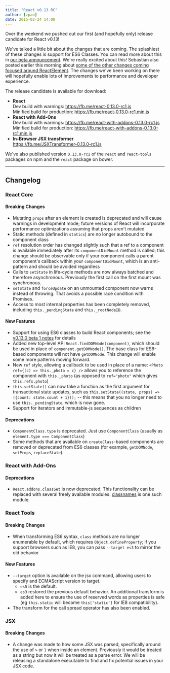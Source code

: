 ```yaml
---
title: "React v0.13 RC"
author: [zpao]
date: 2015-02-24 14:00
---
```


Over the weekend we pushed out our first (and hopefully only) release candidate for React v0.13!

We've talked a little bit about the changes that are coming. The splashiest of these changes is support for ES6 Classes. You can read more about this in [our beta announcement](/blog/2015/01/27/react-v0.13.0-beta-1.html). We're really excited about this! Sebastian also posted earlier this morning about [some of the other changes coming focused around ReactElement](/blog/2015/02/24/streamlining-react-elements.html). The changes we've been working on there will hopefully enable lots of improvements to performance and developer experience.


The release candidate is available for download:

* **React**  
  Dev build with warnings: <https://fb.me/react-0.13.0-rc1.js>  
  Minified build for production: <https://fb.me/react-0.13.0-rc1.min.js>  
* **React with Add-Ons**  
  Dev build with warnings: <https://fb.me/react-with-addons-0.13.0-rc1.js>  
  Minified build for production: <https://fb.me/react-with-addons-0.13.0-rc1.min.js>  
* **In-Browser JSX transformer**  
  <https://fb.me/JSXTransformer-0.13.0-rc1.js>

We've also published version `0.13.0-rc1` of the `react` and `react-tools` packages on npm and the `react` package on bower.

- - -

## Changelog

### React Core

#### Breaking Changes

* Mutating `props` after an element is created is deprecated and will cause warnings in development mode; future versions of React will incorporate performance optimizations assuming that props aren't mutated
* Static methods (defined in `statics`) are no longer autobound to the component class
* `ref` resolution order has changed slightly such that a ref to a component is available immediately after its `componentDidMount` method is called; this change should be observable only if your component calls a parent component's callback within your `componentDidMount`, which is an anti-pattern and should be avoided regardless
* Calls to `setState` in life-cycle methods are now always batched and therefore asynchronous. Previously the first call on the first mount was synchronous.
* `setState` and `forceUpdate` on an unmounted component now warns instead of throwing. That avoids a possible race condition with Promises.
* Access to most internal properties has been completely removed, including `this._pendingState` and `this._rootNodeID`.

#### New Features

* Support for using ES6 classes to build React components; see the [v0.13.0 beta 1 notes](/blog/2015/01/27/react-v0.13.0-beta-1.html) for details
* Added new top-level API `React.findDOMNode(component)`, which should be used in place of `component.getDOMNode()`. The base class for ES6-based components will not have `getDOMNode`. This change will enable some more patterns moving forward.
* New `ref` style, allowing a callback to be used in place of a name: `<Photo ref={(c) => this._photo = c} />` allows you to reference the component with `this._photo` (as opposed to `ref="photo"` which gives `this.refs.photo`)
* `this.setState()` can now take a function as the first argument for transactional state updates, such as `this.setState((state, props) => ({count: state.count + 1}));` -- this means that you no longer need to use `this._pendingState`, which is now gone.
* Support for iterators and immutable-js sequences as children

#### Deprecations

* `ComponentClass.type` is deprecated. Just use `ComponentClass` (usually as `element.type === ComponentClass`)
* Some methods that are available on `createClass`-based components are removed or deprecated from ES6 classes (for example, `getDOMNode`, `setProps`, `replaceState`).


### React with Add-Ons

#### Deprecations

* `React.addons.classSet` is now deprecated. This functionality can be replaced with several freely available modules. [classnames](https://www.npmjs.com/package/classnames) is one such module.


### React Tools

#### Breaking Changes

* When transforming ES6 syntax, `class` methods are no longer enumerable by default, which requires `Object.defineProperty`; if you support browsers such as IE8, you can pass `--target es3` to mirror the old behavior

#### New Features

* `--target` option is available on the jsx command, allowing users to specify and ECMAScript version to target.
  * `es5` is the default.
  * `es3` restored the previous default behavior. An additional transform is added here to ensure the use of reserved words as properties is safe (eg `this.static` will become `this['static']` for IE8 compatibility).
* The transform for the call spread operator has also been enabled.


### JSX

#### Breaking Changes
* A change was made to how some JSX was parsed, specifically around the use of `>` or `}` when inside an element. Previously it would be treated as a string but now it will be treated as a parse error. We will be releasing a standalone executable to find and fix potential issues in your JSX code.

